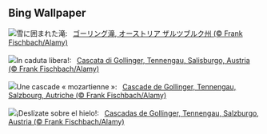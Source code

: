 ## Bing Wallpaper
![](https://www.bing.com/th?id=OHR.GollingerFalls_JA-JP9041099728_UHD.jpg&w=1000)雪に囲まれた滝:&nbsp;&ensp;[ゴーリング滝, オーストリア ザルツブルク州 (© Frank Fischbach/Alamy)](https://www.bing.com/th?id=OHR.GollingerFalls_JA-JP9041099728_UHD.jpg)
<br><br/>
![](https://www.bing.com/th?id=OHR.GollingerFalls_IT-IT3317217540_UHD.jpg&w=1000)In caduta libera!:&nbsp;&ensp;[Cascata di Gollinger, Tennengau, Salisburgo, Austria (© Frank Fischbach/Alamy)](https://www.bing.com/th?id=OHR.GollingerFalls_IT-IT3317217540_UHD.jpg)
<br><br/>
![](https://www.bing.com/th?id=OHR.GollingerFalls_FR-FR3295584531_UHD.jpg&w=1000)Une cascade « mozartienne »:&nbsp;&ensp;[Cascade de Gollinger, Tennengau, Salzbourg, Autriche (© Frank Fischbach/Alamy)](https://www.bing.com/th?id=OHR.GollingerFalls_FR-FR3295584531_UHD.jpg)
<br><br/>
![](https://www.bing.com/th?id=OHR.GollingerFalls_ES-ES0904440430_UHD.jpg&w=1000)¡Deslízate sobre el hielo!:&nbsp;&ensp;[Cascadas de Gollinger, Tennengau, Salzburgo, Austria (© Frank Fischbach/Alamy)](https://www.bing.com/th?id=OHR.GollingerFalls_ES-ES0904440430_UHD.jpg)
<br><br/>
